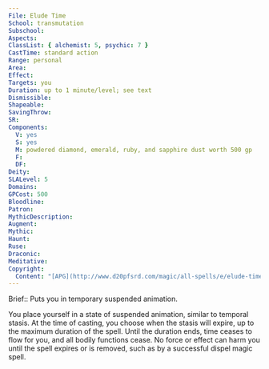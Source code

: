 ```yaml
---
File: Elude Time
School: transmutation
Subschool: 
Aspects: 
ClassList: { alchemist: 5, psychic: 7 }
CastTime: standard action
Range: personal
Area: 
Effect: 
Targets: you
Duration: up to 1 minute/level; see text
Dismissible: 
Shapeable: 
SavingThrow: 
SR: 
Components:
  V: yes
  S: yes
  M: powdered diamond, emerald, ruby, and sapphire dust worth 500 gp
  F: 
  DF: 
Deity: 
SLALevel: 5
Domains: 
GPCost: 500
Bloodline: 
Patron: 
MythicDescription: 
Augment: 
Mythic: 
Haunt: 
Ruse: 
Draconic: 
Meditative: 
Copyright:
  Content: "[APG](http://www.d20pfsrd.com/magic/all-spells/e/elude-time)"
---
```

Brief:: Puts you in temporary suspended animation.

You place yourself in a state of suspended animation, similar to temporal stasis. At the time of casting, you choose when the stasis will expire, up to the maximum duration of the spell.  Until the duration ends, time ceases to flow for you, and all bodily functions cease. No force or effect can harm you until the spell expires or is removed, such as by a successful dispel magic spell.
